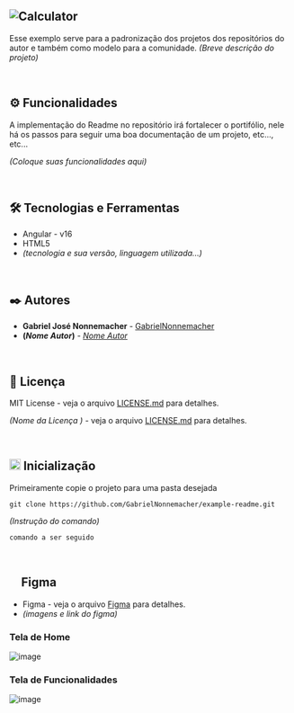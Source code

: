 ![Calculator](https://github.com/GabrielNonnemacher/example-readme/assets/87139289/39c478d2-fffd-46d3-b558-352ed83f5f59)
-----

Esse exemplo serve para a padronização dos projetos dos repositórios do autor e também como modelo para a comunidade.
*(Breve descrição do projeto)*

<br/>

## ⚙️ Funcionalidades

A implementação do Readme no repositório irá fortalecer o portifólio, nele há os passos para seguir uma boa documentação de um projeto, etc..., etc...

*(Coloque suas funcionalidades aqui)*

<br/>

## 🛠️ Tecnologias e Ferramentas

* Angular - v16
* HTML5
* *(tecnologia e sua versão, linguagem utilizada...)*
  
<br/>

## ✒️ Autores

* **Gabriel José Nonnemacher** - [GabrielNonnemacher](https://github.com/GabrielNonnemacher)
* **(*Nome Autor*)** - [*Nome Autor*](Link)

<br/>

## 📄 Licença

MIT License - veja o arquivo [LICENSE.md](https://github.com/GabrielNonnemacher/example-readme/blob/master/LICENSE.md) para detalhes.

*(Nome da Licença )* - veja o arquivo [LICENSE.md](https://github.com/(****adicionar_seu_usuario_do_github****)/(****nome_do_projeto****)/licenca) para detalhes.

<br/>

## <img height="20px" src="https://cdn-icons-png.flaticon.com/512/352/352163.png"> Inicialização

Primeiramente copie o projeto para uma pasta desejada
```
git clone https://github.com/GabrielNonnemacher/example-readme.git
```
*(Instrução do comando)*
```
comando a ser seguido
```

<br/>

## <img height="16px" src="https://upload.wikimedia.org/wikipedia/commons/thumb/3/33/Figma-logo.svg/1667px-Figma-logo.svg.png"> Figma

* Figma - veja o arquivo [Figma](https://www.figma.com) para detalhes.
* *(imagens e link do figma)*

### Tela de Home
![image](https://github.com/GabrielNonnemacher/example-readme/assets/87139289/cf77cb25-f8b2-435e-91c5-b1d65d1af62f)

### Tela de Funcionalidades
![image](https://github.com/GabrielNonnemacher/example-readme/assets/87139289/cf77cb25-f8b2-435e-91c5-b1d65d1af62f)

